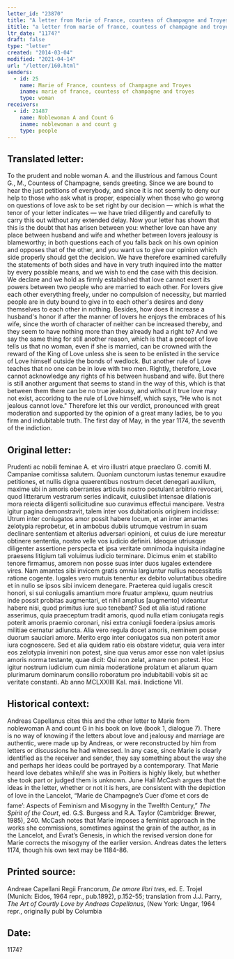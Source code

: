 ```yaml
---
letter_id: "23870"
title: "A letter from Marie of France, countess of Champagne and Troyes (1174?)"
ititle: "a letter from marie of france, countess of champagne and troyes (1174?)"
ltr_date: "1174?"
draft: false
type: "letter"
created: "2014-03-04"
modified: "2021-04-14"
url: "/letter/160.html"
senders:
  - id: 25
    name: Marie of France, countess of Champagne and Troyes
    iname: marie of france, countess of champagne and troyes
    type: woman
receivers:
  - id: 21487
    name: Noblewoman A and Count G
    iname: noblewoman a and count g
    type: people
---
```

<h2> Translated letter:</h2>To the prudent and noble woman A. and the illustrious and famous Count G., M., Countess of Champagne, sends greeting.
Since we are bound to hear the just petitions of everybody, and since it is not seemly to deny our help to those who ask what is proper, especially when those who go wrong on questions of love ask to be set right by our decision — which is what the tenor of your letter indicates — we have tried diligently and carefully to carry this out without any extended delay.
Now your letter has shown that this is the doubt that has arisen between you:  whether love can have any place between husband and wife and whether between lovers jealousy is blameworthy;  in both questions each of you falls back on his own opinion and opposes that of the other, and you want us to give our opinion which side properly should get the decision.  We have therefore examined carefully the statements of both sides and have in very truth inquired into the matter by every possible means, and we wish to end the case with this decision.  We declare and we hold as firmly established that love cannot exert its powers between two people who are married to each other.  For lovers give each other everything freely, under no compulsion of necessity, but married people are in duty bound to give in to each other's desires and deny themselves to each other in nothing.  Besides, how does it increase a husband's honor if after the manner of lovers he enjoys the embraces of his wife, since the worth of character of neither can be increased thereby, and they seem to have nothing more than they already had a right to?  And we say the same thing for still another reason, which is that a precept of love tells us that no woman, even if she is married, can be crowned with the reward of the King of Love unless she is seen to be enlisted in the service of Love himself outside the bonds of wedlock.  But another rule of Love teaches that no one can be in love with two men.  Rightly, therefore, Love cannot acknowledge any rights of his between husband and wife.  But there is still another argument that seems to stand in the way of this, which is that between them there can be no true jealousy, and without it true love may not exist, accoridng to the rule of Love himself, which says, "He who is not jealous cannot love."
Therefore let this our verdict, pronounced with great moderation and supported by the opinion of a great many ladies, be to you firm and indubitable truth.
The first day of May, in the year 1174, the seventh of the indiction.
<h2 class="mt-4"> Original letter:</h2>Prudenti ac nobili feminae A. et viro illustri atque praeclaro G. comiti M. Campaniae comitissa salutem.
Quoniam cunctorum iustas tenemur exaudire petitiones, et nullis digna quaerentibus nostrum decet denegari auxilium, maxime ubi in amoris oberrantes articulis nostro postulant arbitrio revocari, quod litterarum vestrarum series indicavit, cuiuslibet intensae dilationis mora reiecta diligenti sollicitudine suo curavimus effectui mancipare.
Vestra igitur pagina demonstravit, talem inter vos dubitationis originem incidisse:  Utrum inter coniugatos amor possit habere locum, et an inter amantes zelotypia reprobetur, et in ambobus dubiis utrumque vestrum in suam declinare sententiam et alterius adversari opinioni, et cuius de iure mereatur obtinere sententia, nostro velle vos iudicio definiri.  Ideoque utriusque diligenter assertione perspecta et ipsa veritate omnimoda inquisita indagine praesens litigium tali voluimus iudicio terminare.  Dicimus enim et stabilito tenore firmamus, amorem non posse suas inter duos iugales extendere vires.  Nam amantes sibi invicem gratis omnia largiuntur nullius necessitatis ratione cogente.  Iugales vero mutuis tenentur ex debito voluntatibus obedire et in nullo se ipsos sibi invicem denegare.  Praeterea quid iugalis crescit honori, si sui coniugalis amantium more fruatur amplexu, quum neutrius inde possit probitas augmentari, et nihil amplius [augmento] videantur habere nisi, quod primitus iure suo tenebant?  Sed et alia istud ratione asserimus, quia praeceptum tradit amoris, quod nulla etiam coniugata regis poterit amoris praemio coronari, nisi extra coniugii foedera ipsius amoris militiae cernatur adiuncta.  Alia vero regula docet amoris, neminem posse duorum sauciari amore.  Merito ergo inter coniugatos sua non poterit amor iura cognoscere.  Sed et alia quidem ratio eis obstare videtur, quia vera inter eos zelotypia inveniri non potest, sine qua verus amor esse non valet ipsius amoris norma testante, quae dicit:  Qui non zelat, amare non potest.
Hoc igitur nostrum iudicium cum nimia moderatione prolatum et aliarum quam plurimarum dominarum consilio roboratum pro indubitabili vobis sit ac veritate constanti.
Ab anno MCLXXIIII Kal. maii.  Indictione VII.
<h2 class="mt-4"> Historical context:</h2><p>Andreas Capellanus cites this and the other letter to Marie from noblewoman A and count G in his book on love (book 1, dialogue 7). There is no way of knowing if the letters about love and jealousy and marriage are authentic, were made up by Andreas, or were reconstructed by him from letters or discussions he had witnessed. In any case, since Marie is clearly identified as the receiver and sender, they say something about the way she and perhaps her ideas could be portrayed by a contemporary. That Marie heard love debates while/if she was in Poitiers is highly likely, but whether she took part or judged them is unknown. June Hall McCash argues that the ideas in the letter, whether or not it is hers, are consistent with the depiction of love in the Lancelot, “Marie de Champagne’s Cuer d’ome et cors de fame’: Aspects of Feminism and Misogyny in the Twelfth Century,” <em>The Spirit of the Court</em>, ed. G.S. Burgess and R.A. Taylor (Cambridge: Brewer, 1985), 240. McCash notes that Marie imposes a feminist approach in the works she commissions, sometimes against the grain of the author, as in the Lancelot, and Evrat’s Genesis, in which the revised version done for Marie corrects the misogyny of the earlier version. Andreas dates the letters 1174, though his own text may be 1184-86.</p><h2 class="mt-4"> Printed source:</h2><p>Andreae Capellani Regii Francorum, <em>De amore libri tres,</em> ed. E. Trojel (Munich: Eidos, 1964 repr., pub.1892), p.152-55; translation from J.J. Parry, <em>The Art of Courtly Love by Andreas Capellanus</em>, (New York: Ungar, 1964 repr., originally publ by Columbia</p><h2 class="mt-4"> Date:</h2>1174?